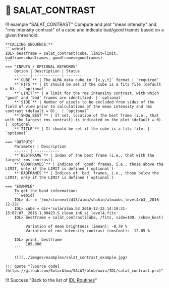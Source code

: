 # :low_brightness: SALAT_CONTRAST

!!! example "SALAT_CONTRAST"
	Compute and plot "mean intensity" and "rms intensity contrast" of a cube and indicate bad/good frames based on a given threshold.
	
	**CALLING SEQUENCE:**
	```webidl
	IDL> bestframe = salat_contrast(cube, limit=limit, badframes=badframes, goodframes=goodframes)
	```
	=== "INPUTS / OPTIONAL KEYWORDS"
		Option | Description | Status
		------ | ----------- | -------
		**`CUBE`** | The ALMA data cube in `[x,y,t]` format | `required`
		**`FITS`** | It should be set if the cube is a fits file (default = 0). | `optional`
		**`LIMIT`** | A limit for the rms intensity contrast, with which 'good' and 'bad' frames are identified. | `optional`
		**`SIDE`** | Number of pixels to be excluded from sides of the field of view prior to calculations of the mean intensity and rms contrast (default = 0).  | `optional`
		**`SHOW_BEST`** | If set, location of the best frame (i.e., that with the largest rms contrast) is indicated on the plot (default = 0).  | `optional`
		**`TITLE`** | It should be set if the cube is a fits file. | `optional`
	
	=== "OUTPUTS"
		Parameter | Description
		------ | -----------
		**`BESTFRAME`** | Index of the best frame (i.e., that with the largest rms contrast).
		**`GOODFRAMES`** | Indices of 'good' frames, i.e., those above the LIMIT, only if the LIMIT is defined (`optional`)
		**`BADFRAMES`** | Indices of 'bad' frames, i.e., those below the LIMIT, only if the LIMIT is defined (`optional`)
		
	=== "EXAMPLE"
		To get the band information:
		```webidl
		IDL> dir = '/mn/stornext/d13/alma/shahin/almaobs_level4/b3__2016-12-22/'
		IDL> cube = dir+'solaralma.b3.2016-12-22.14:19:31-15:07:07__2016.1.00423.S_clean_inK_sj_level4.fits'
		IDL> bestframe = salat_contrast(cube, /fits, side=100, /show_best)
		
			 Variation of mean brightness (imean): -0.79 %
			 Variation of rms intensity contrast (rmsCont): -12.05 %
			 
		IDL> print, bestframe
			 105.000
		```
		
		![](../images/examples/salat_contrast_example.jpg)
	
	!!! quote "[Source code](https://github.com/SolarAlma/SALAT/blob/main/IDL/salat_contrast.pro)"

!!! Success "Back to the list of [IDL Routines](../idl.md)"